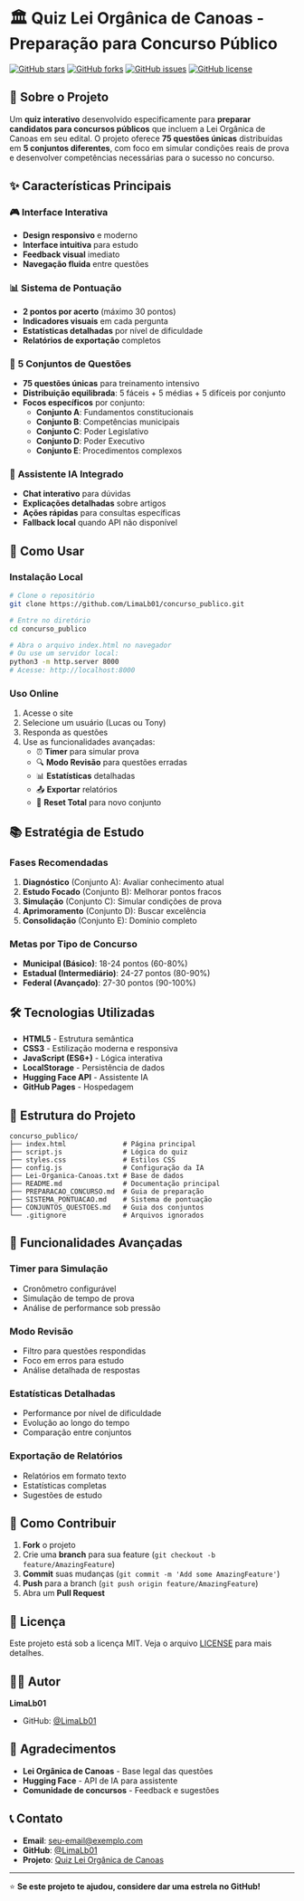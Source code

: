 # 🏛️ Quiz Lei Orgânica de Canoas - Preparação para Concurso Público

[![GitHub stars](https://img.shields.io/github/stars/LimaLb01/concurso_publico?style=social)](https://github.com/LimaLb01/concurso_publico)
[![GitHub forks](https://img.shields.io/github/forks/LimaLb01/concurso_publico?style=social)](https://github.com/LimaLb01/concurso_publico)
[![GitHub issues](https://img.shields.io/github/issues/LimaLb01/concurso_publico)](https://github.com/LimaLb01/concurso_publico/issues)
[![GitHub license](https://img.shields.io/github/license/LimaLb01/concurso_publico)](https://github.com/LimaLb01/concurso_publico/blob/main/LICENSE)

## 🎯 **Sobre o Projeto**

Um **quiz interativo** desenvolvido especificamente para **preparar candidatos para concursos públicos** que incluem a Lei Orgânica de Canoas em seu edital. O projeto oferece **75 questões únicas** distribuídas em **5 conjuntos diferentes**, com foco em simular condições reais de prova e desenvolver competências necessárias para o sucesso no concurso.

## ✨ **Características Principais**

### 🎮 **Interface Interativa**
- **Design responsivo** e moderno
- **Interface intuitiva** para estudo
- **Feedback visual** imediato
- **Navegação fluida** entre questões

### 📊 **Sistema de Pontuação**
- **2 pontos por acerto** (máximo 30 pontos)
- **Indicadores visuais** em cada pergunta
- **Estatísticas detalhadas** por nível de dificuldade
- **Relatórios de exportação** completos

### 🎯 **5 Conjuntos de Questões**
- **75 questões únicas** para treinamento intensivo
- **Distribuição equilibrada**: 5 fáceis + 5 médias + 5 difíceis por conjunto
- **Focos específicos** por conjunto:
  - **Conjunto A**: Fundamentos constitucionais
  - **Conjunto B**: Competências municipais
  - **Conjunto C**: Poder Legislativo
  - **Conjunto D**: Poder Executivo
  - **Conjunto E**: Procedimentos complexos

### 🤖 **Assistente IA Integrado**
- **Chat interativo** para dúvidas
- **Explicações detalhadas** sobre artigos
- **Ações rápidas** para consultas específicas
- **Fallback local** quando API não disponível

## 🚀 **Como Usar**

### **Instalação Local**
```bash
# Clone o repositório
git clone https://github.com/LimaLb01/concurso_publico.git

# Entre no diretório
cd concurso_publico

# Abra o arquivo index.html no navegador
# Ou use um servidor local:
python3 -m http.server 8000
# Acesse: http://localhost:8000
```

### **Uso Online**
1. Acesse o site
2. Selecione um usuário (Lucas ou Tony)
3. Responda as questões
4. Use as funcionalidades avançadas:
   - ⏰ **Timer** para simular prova
   - 🔍 **Modo Revisão** para questões erradas
   - 📊 **Estatísticas** detalhadas
   - 📤 **Exportar** relatórios
   - 🔄 **Reset Total** para novo conjunto

## 📚 **Estratégia de Estudo**

### **Fases Recomendadas**
1. **Diagnóstico** (Conjunto A): Avaliar conhecimento atual
2. **Estudo Focado** (Conjunto B): Melhorar pontos fracos
3. **Simulação** (Conjunto C): Simular condições de prova
4. **Aprimoramento** (Conjunto D): Buscar excelência
5. **Consolidação** (Conjunto E): Domínio completo

### **Metas por Tipo de Concurso**
- **Municipal (Básico)**: 18-24 pontos (60-80%)
- **Estadual (Intermediário)**: 24-27 pontos (80-90%)
- **Federal (Avançado)**: 27-30 pontos (90-100%)

## 🛠️ **Tecnologias Utilizadas**

- **HTML5** - Estrutura semântica
- **CSS3** - Estilização moderna e responsiva
- **JavaScript (ES6+)** - Lógica interativa
- **LocalStorage** - Persistência de dados
- **Hugging Face API** - Assistente IA
- **GitHub Pages** - Hospedagem

## 📁 **Estrutura do Projeto**

```
concurso_publico/
├── index.html              # Página principal
├── script.js               # Lógica do quiz
├── styles.css              # Estilos CSS
├── config.js               # Configuração da IA
├── Lei-Organica-Canoas.txt # Base de dados
├── README.md               # Documentação principal
├── PREPARACAO_CONCURSO.md  # Guia de preparação
├── SISTEMA_PONTUACAO.md    # Sistema de pontuação
├── CONJUNTOS_QUESTOES.md   # Guia dos conjuntos
└── .gitignore              # Arquivos ignorados
```

## 🎯 **Funcionalidades Avançadas**

### **Timer para Simulação**
- Cronômetro configurável
- Simulação de tempo de prova
- Análise de performance sob pressão

### **Modo Revisão**
- Filtro para questões respondidas
- Foco em erros para estudo
- Análise detalhada de respostas

### **Estatísticas Detalhadas**
- Performance por nível de dificuldade
- Evolução ao longo do tempo
- Comparação entre conjuntos

### **Exportação de Relatórios**
- Relatórios em formato texto
- Estatísticas completas
- Sugestões de estudo

## 🤝 **Como Contribuir**

1. **Fork** o projeto
2. Crie uma **branch** para sua feature (`git checkout -b feature/AmazingFeature`)
3. **Commit** suas mudanças (`git commit -m 'Add some AmazingFeature'`)
4. **Push** para a branch (`git push origin feature/AmazingFeature`)
5. Abra um **Pull Request**

## 📝 **Licença**

Este projeto está sob a licença MIT. Veja o arquivo [LICENSE](LICENSE) para mais detalhes.

## 👨‍💻 **Autor**

**LimaLb01**
- GitHub: [@LimaLb01](https://github.com/LimaLb01)

## 🙏 **Agradecimentos**

- **Lei Orgânica de Canoas** - Base legal das questões
- **Hugging Face** - API de IA para assistente
- **Comunidade de concursos** - Feedback e sugestões

## 📞 **Contato**

- **Email**: seu-email@exemplo.com
- **GitHub**: [@LimaLb01](https://github.com/LimaLb01)
- **Projeto**: [Quiz Lei Orgânica de Canoas](https://github.com/LimaLb01/concurso_publico)

---

⭐ **Se este projeto te ajudou, considere dar uma estrela no GitHub!** 